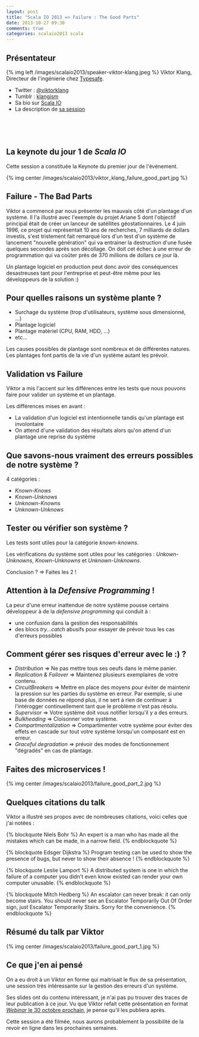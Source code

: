 ```yaml
---
layout: post
title: "Scala IO 2013 => Failure : The Good Parts"
date: 2013-10-27 09:30
comments: true
categories: scalaio2013 scala
---
```


## Présentateur
{% img left /images/scalaio2013/speaker-viktor-klang.jpeg %}
Viktor Klang, Directeur de l'ingénierie chez [Typesafe](http://typesafe.com/).

* Twitter : [@viktorklang](https://twitter.com/viktorklang)
* Tumblr : [klangism](http://klangism.tumblr.com/)
* Sa bio sur [Scala IO](http://scala.io/speakers/viktor-klang.html)
* La description de [sa session](http://scala.io/events/launch-conference.html)

<br><br><br>

## La keynote du jour 1 de _Scala IO_
Cette session a constituée la Keynote du premier jour de l'événement.

{% img center /images/scalaio2013/viktor_klang_failure_good_part.jpg %}

## Failure - The Bad Parts
Viktor a commencé par nous présenter les mauvais côté d'un plantage d'un système. Il l'a illustré avec l'exemple du projet Ariane 5 dont l'objectif principal était de créer un lanceur de satéllites géostationnaires.
Le 4 juin 1996, ce projet qui représentait 10 ans de recherches, 7 milliards de dollars investis, s'est tristement fait remarqué lors d'un test d'un système de lancement "nouvelle génération" qui va entrainer la destruction d'une fusée quelques secondes après son décollage. On doit cet échec à une erreur de programmation qui va coûter près de 370 millions de dollars ce jour là.

Un plantage logiciel en production peut donc avoir des conséquences desastreuses tant pour l'entreprise et peut-être même pour les développeurs de la solution :)

## Pour quelles raisons un système plante ?

* Surchage du système (trop d'utilisateurs, système sous dimensionné, ...)
* Plantage logiciel
* Plantage matériel (CPU, RAM, HDD, ...)
* etc...

Les causes possibles de plantage sont nombreux et de différentes natures. Les plantages font partis de la vie d'un système autant les prévoir.


## Validation vs Failure
Viktor a mis l'accent sur les différences entre les tests que nous pouvons faire pour valider un système et un plantage.

Les différences mises en avant :

* La validation d'un logiciel est intentionnelle tandis qu'un plantage est involontaire
* On attend d'une validation des résultats alors qu'on attend d'un plantage une reprise du système 

## Que savons-nous vraiment des erreurs possibles de notre système ?

4 catégories :

* _Known-Knows_
* _Known-Unknows_ 
* _Unknown-Knowns_ 
* _Unknown-Unknows_ 

## Tester ou vérifier son système ?

Les tests sont utiles pour la catégorie _known-knowns_.

Les vérifications du système sont utiles pour les catégories : _Unkown-Unknowns_, _Known-Unknowns_ et _Unknown-Unknowns_.

Conclusion ? => Faites les 2 !

## Attention à la _Defensive Programming_ !
La peur d'une erreur inattendue de notre système pousse certains développeur à de la _defensive programming_ qui conduit à :

* une confusion dans la gestion des responsabilités
* des blocs _try...catch_ abusifs pour essayer de prévoir tous les cas d'erreurs possibles

## Comment gérer ses risques d'erreur avec le :) ?

* _Distribution_ => Ne pas mettre tous ses oeufs dans le même panier.
* _Replication & Failover_ => Maintenez plusieurs exemplaires de votre contenu.
* _CircuitBreakers_ => Mettre en place des moyens pour éviter de maintenir la pression sur les parties du système en erreur. Par exemple, si une base de données ne répond plus, il ne sert à rien de continuer à l'intérogger continuellement tant que le problème n'est pas résolu.
* _Supervisor_ => Votre système doit vous notifier lorsqu'il y a des erreurs.
* _Bulkheading_ => Cloisonner votre système.
* _Compartmentalization_ => Compartimenter votre système pour éviter des effets en cascade sur tout votre système lorsqu'un composant est en erreur.
* _Graceful degradation_ => prévoir des modes de fonctionnement "dégradés" en cas de plantage.

## Faites des microservices !

{% img center /images/scalaio2013/failure_good_part_2.jpg %}


## Quelques citations du talk
Viktor a illustré ses propos avec de nombreuses citations, voici celles que j'ai notées :

{% blockquote Niels Bohr %}
An expert is a man who has made all the mistakes which can be made, in a narrow field.
{% endblockquote %}

{% blockquote Edsger Dijkstra %}
Program testing can be used to show the presence of bugs, but never to show their absence !
{% endblockquote %}

{% blockquote Leslie Lamport %}
A distributed system is one in which the failure of a computer you didn't even know existed can render your own computer unusable.
{% endblockquote %}

{% blockquote Mitch Hedberg %}
An escalator can never break: it can only become stairs. You should never see an Escalator Temporarily Out Of Order sign, just Escalator Temporarily Stairs. Sorry for the convenience.
{% endblockquote %}

## Résumé du talk par Viktor

{% img center /images/scalaio2013/failure_good_part_1.jpg %}

## Ce que j'en ai pensé
On a eu droit à un Viktor en forme qui maitrisait le flux de sa présentation, une session très intéressante sur la gestion des erreurs d'un système. 

Ses slides ont du contenu intéressant, je n'ai pas pu trouver des traces de leur publication à ce jour. Vu que Viktor refait cette présentation en format [_Webinar_ le 30 octobre prochain](http://typesafe.com/blog/tune-in-for-viktor-klangs-webinar), je pense qu'il les publiera après.

Cette session a été filmée, nous aurons probablement la possibilité de la revoir en ligne dans les prochaines semaines.






